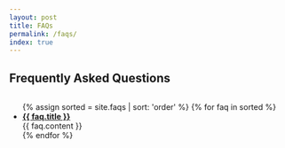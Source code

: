 ```yaml
---
layout: post
title: FAQs
permalink: /faqs/
index: true
---
```

<h2>Frequently Asked Questions <i class="fas fa-question-circle" aria-hidden="true"></i></h2>
  <div class="row">
  	<div class="columns">
   	<ul class="accordion" data-accordion data-allow-all-closed="true">
    {% assign sorted = site.faqs | sort: 'order' %}
    {% for faq in sorted %}
    <li class="accordion-item" data-accordion-item>
    <a href="#{{ faq.order }}" class="accordion-title"><b class="blue"><i class="fas fa-chevron-right" aria-hidden="true"></i> {{ faq.title }}</b></a>
    <div class="accordion-content" align="justify" data-tab-content>
									     {{ faq.content }}
						 </div>
    </li>
    {% endfor %}
   </ul>
  </div>
 </div>